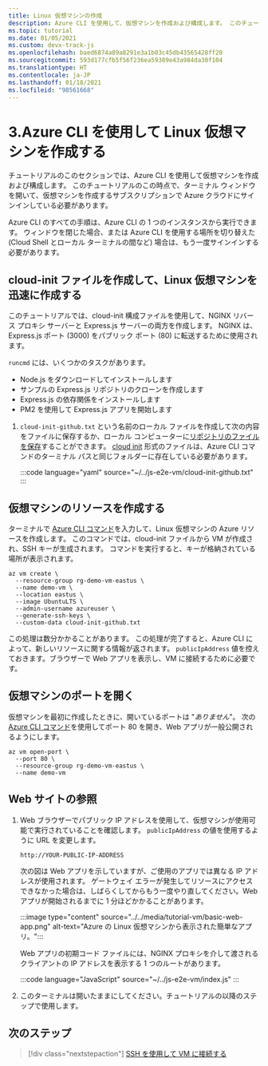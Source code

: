 ```yaml
---
title: Linux 仮想マシンの作成
description: Azure CLI を使用して、仮想マシンを作成および構成します。 このチュートリアルのこの時点で、ターミナル ウィンドウを開いて、仮想マシンを作成するサブスクリプションで Azure CLI を使用して Azure クラウドにサインインしている必要があります。
ms.topic: tutorial
ms.date: 01/05/2021
ms.custom: devx-track-js
ms.openlocfilehash: baed6874a89a8291e3a1b03c45db43565428ff20
ms.sourcegitcommit: 593d177cfb5f56f236ea59389e43a984da30f104
ms.translationtype: HT
ms.contentlocale: ja-JP
ms.lasthandoff: 01/18/2021
ms.locfileid: "98561668"
---
```

# <a name="3-create-linux-virtual-machine-using-azure-cli"></a>3.Azure CLI を使用して Linux 仮想マシンを作成する

チュートリアルのこのセクションでは、Azure CLI を使用して仮想マシンを作成および構成します。 このチュートリアルのこの時点で、ターミナル ウィンドウを開いて、仮想マシンを作成するサブスクリプションで Azure クラウドにサインインしている必要があります。 

Azure CLI のすべての手順は、Azure CLI の 1 つのインスタンスから実行できます。 ウィンドウを閉じた場合、または Azure CLI を使用する場所を切り替えた (Cloud Shell とローカル ターミナルの間など) 場合は、もう一度サインインする必要があります。 

## <a name="create-a-cloud-init-file-to-expedite-linux-virtual-machine-creation"></a>cloud-init ファイルを作成して、Linux 仮想マシンを迅速に作成する

このチュートリアルでは、cloud-init 構成ファイルを使用して、NGINX リバース プロキシ サーバーと Express.js サーバーの両方を作成します。 NGINX は、Express.js ポート (3000) をパブリック ポート (80) に転送するために使用されます。 

`runcmd` には、いくつかのタスクがあります。
* Node.js をダウンロードしてインストールします
* サンプルの Express.js リポジトリのクローンを作成します
* Express.js の依存関係をインストールします
* PM2 を使用して Express.js アプリを開始します

1. `cloud-init-github.txt` という名前のローカル ファイルを作成して次の内容をファイルに保存するか、ローカル コンピューターに[リポジトリのファイルを保存](https://github.com/Azure-Samples/js-e2e-vm/blob/main/cloud-init-github.txt)することができます。 [cloud init](https://cloudinit.readthedocs.io/en/latest/topics/examples.html#yaml-examples) 形式のファイルは、Azure CLI コマンドのターミナル パスと同じフォルダーに存在している必要があります。

    :::code language="yaml" source="~/../js-e2e-vm/cloud-init-github.txt" :::

## <a name="create-a-virtual-machine-resource"></a>仮想マシンのリソースを作成する 

ターミナルで [Azure CLI コマンド](/cli/azure/vm#az_vm_create)を入力して、Linux 仮想マシンの Azure リソースを作成します。 このコマンドでは、cloud-init ファイルから VM が作成され、SSH キーが生成されます。 コマンドを実行すると、キーが格納されている場所が表示されます。 

```azurecli
az vm create \
  --resource-group rg-demo-vm-eastus \
  --name demo-vm \
  --location eastus \
  --image UbuntuLTS \
  --admin-username azureuser \
  --generate-ssh-keys \
  --custom-data cloud-init-github.txt
```

この処理は数分かかることがあります。 この処理が完了すると、Azure CLI によって、新しいリソースに関する情報が返されます。 `publicIpAddress` 値を控えておきます。ブラウザーで Web アプリを表示し、VM に接続するために必要です。 
     

## <a name="open-port-for-virtual-machine"></a>仮想マシンのポートを開く

仮想マシンを最初に作成したときに、開いているポートは "_ありません_"。 次の [Azure CLI コマンド](/cli/azure/vm#az_vm_open_port)を使用してポート 80 を開き、Web アプリが一般公開されるようにします。

```azurecli
az vm open-port \
  --port 80 \
  --resource-group rg-demo-vm-eastus \
  --name demo-vm
```

## <a name="browse-to-web-site"></a>Web サイトの参照

1. Web ブラウザーでパブリック IP アドレスを使用して、仮想マシンが使用可能で実行されていることを確認します。 `publicIpAddress` の値を使用するように URL を変更します。

    ```HTTP
    http://YOUR-PUBLIC-IP-ADDRESS
    ```

    次の図は Web アプリを示していますが、ご使用のアプリでは異なる IP アドレスが使用されます。 ゲートウェイ エラーが発生してリソースにアクセスできなかった場合は、しばらくしてからもう一度やり直してください。Web アプリが開始されるまでに 1 分ほどかかることがあります。 

    :::image type="content" source="../../media/tutorial-vm/basic-web-app.png" alt-text="Azure の Linux 仮想マシンから表示された簡単なアプリ。":::

    Web アプリの初期コード ファイルには、NGINX プロキシを介して渡されるクライアントの IP アドレスを表示する 1 つのルートがあります。 

    :::code language="JavaScript" source="~/../js-e2e-vm/index.js" :::

1. このターミナルは開いたままにしてください。チュートリアルの以降のステップで使用します。

## <a name="next-step"></a>次のステップ

> [!div class="nextstepaction"]
> [SSH を使用して VM に接続する](connect-linux-virtual-machine-ssh.md) 